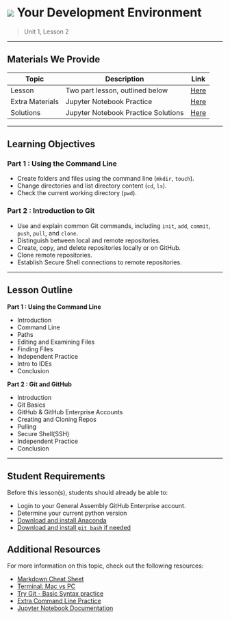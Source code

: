 # ![](https://ga-dash.s3.amazonaws.com/production/assets/logo-9f88ae6c9c3871690e33280fcf557f33.png) Your Development Environment

> Unit 1, Lesson 2

---

## Materials We Provide

| Topic | Description | Link |
| --- | --- | --- |
| Lesson | Two part lesson, outlined below | [Here](Your-Development-Environment.ipynb) |
| Extra Materials | Jupyter Notebook Practice | [Here](IpythonNotebookPractice/ipynb_practice1.ipynb) |
| Solutions | Jupyter Notebook Practice Solutions | [Here](IpythonNotebookPractice/solution-code/ipynb_practice1-solution.ipynb) |


---

## Learning Objectives

### Part 1 : Using the Command Line

- Create folders and files using the command line (`mkdir`, `touch`).
- Change directories and list directory content (`cd`, `ls`).
- Check the current working directory (`pwd`).

### Part 2 : Introduction to Git

- Use and explain common Git commands, including `init`, `add`, `commit`, `push`, `pull`, and `clone`.
- Distinguish between local and remote repositories.
- Create, copy, and delete repositories locally or on GitHub.
- Clone remote repositories.
- Establish Secure Shell connections to remote repositories.

----

## Lesson Outline

**Part 1 : Using the Command Line**
- Introduction
- Command Line
- Paths
- Editing and Examining Files
- Finding Files
- Independent Practice
- Intro to IDEs
- Conclusion

**Part 2 : Git and GitHub**
- Introduction
- Git Basics
- GitHub & GitHub Enterprise Accounts
- Creating and Cloning Repos
- Pulling
- Secure Shell(SSH)
- Independent Practice
- Conclusion

---

## Student Requirements

Before this lesson(s), students should already be able to:
- Login to your General Assembly GitHub Enterprise account.
- Determine your current python version
- [Download and install Anaconda](https://www.continuum.io/downloads)
- [Download and install `git bash` if needed](https://git-for-windows.github.io)

## Additional Resources

For more information on this topic, check out the following resources:

- [Markdown Cheat Sheet](https://github.com/adam-p/markdown-here/wiki/Markdown-Here-Cheatsheet)
- [Terminal: Mac vs PC](https://stackoverflow.com/questions/28487128/what-program-in-windows-is-equivalent-to-oss-terminal)
- [Try Git - Basic Syntax practice](https://try.github.io/levels/1/challenges/1)
- [Extra Command Line Practice](http://generalassembly.github.io/prework/cl/)
- [Jupyter Notebook Documentation](https://jupyter-notebook-beginner-guide.readthedocs.io/en/latest/)

